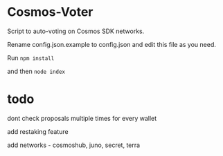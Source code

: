 # Cosmos-Voter
Script to auto-voting on Cosmos SDK networks.

Rename config.json.example to config.json and edit this file as you need. 

Run ``` npm install ``` 

and then ``` node index ```

# todo

dont check proposals multiple times for every wallet

add restaking feature

add networks - cosmoshub, juno, secret, terra
